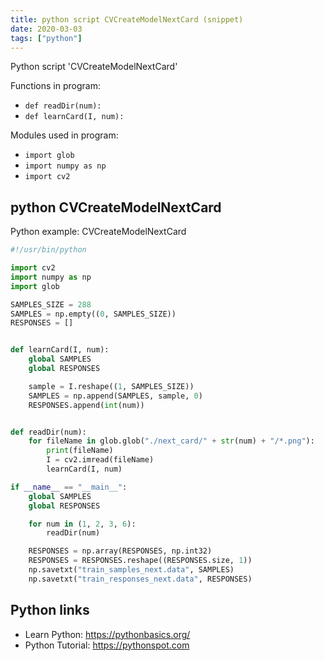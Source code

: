```yaml
---
title: python script CVCreateModelNextCard (snippet)
date: 2020-03-03
tags: ["python"]
---
```

Python script 'CVCreateModelNextCard'

Functions in program: 
* `def readDir(num):`
* `def learnCard(I, num):`

Modules used in program: 
* `import glob`
* `import numpy as np`
* `import cv2`

## python CVCreateModelNextCard

Python example: CVCreateModelNextCard

```python
#!/usr/bin/python

import cv2
import numpy as np
import glob

SAMPLES_SIZE = 288
SAMPLES = np.empty((0, SAMPLES_SIZE))
RESPONSES = []


def learnCard(I, num):
    global SAMPLES
    global RESPONSES

    sample = I.reshape((1, SAMPLES_SIZE))
    SAMPLES = np.append(SAMPLES, sample, 0)
    RESPONSES.append(int(num))


def readDir(num):
    for fileName in glob.glob("./next_card/" + str(num) + "/*.png"):
        print(fileName)
        I = cv2.imread(fileName)
        learnCard(I, num)

if __name__ == "__main__":
    global SAMPLES
    global RESPONSES

    for num in (1, 2, 3, 6):
        readDir(num)

    RESPONSES = np.array(RESPONSES, np.int32)
    RESPONSES = RESPONSES.reshape((RESPONSES.size, 1))
    np.savetxt("train_samples_next.data", SAMPLES)
    np.savetxt("train_responses_next.data", RESPONSES)


```

## Python links

- Learn Python: https://pythonbasics.org/
- Python Tutorial: https://pythonspot.com
